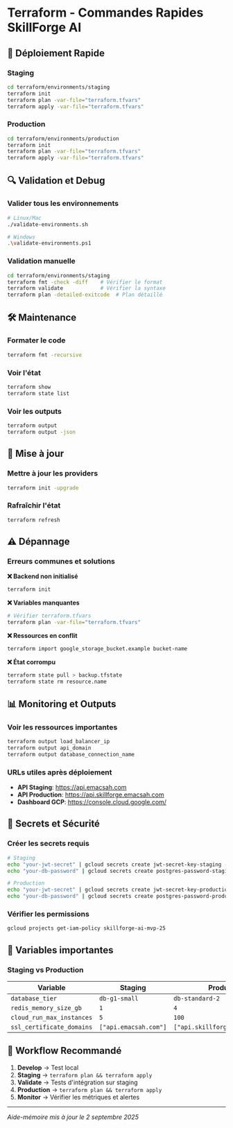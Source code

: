 # Terraform - Commandes Rapides SkillForge AI

## 🚀 Déploiement Rapide

### Staging
```bash
cd terraform/environments/staging
terraform init
terraform plan -var-file="terraform.tfvars"
terraform apply -var-file="terraform.tfvars"
```

### Production
```bash
cd terraform/environments/production
terraform init
terraform plan -var-file="terraform.tfvars"
terraform apply -var-file="terraform.tfvars"
```

## 🔍 Validation et Debug

### Valider tous les environnements
```bash
# Linux/Mac
./validate-environments.sh

# Windows
.\validate-environments.ps1
```

### Validation manuelle
```bash
cd terraform/environments/staging
terraform fmt -check -diff    # Vérifier le format
terraform validate            # Vérifier la syntaxe
terraform plan -detailed-exitcode  # Plan détaillé
```

## 🛠️ Maintenance

### Formater le code
```bash
terraform fmt -recursive
```

### Voir l'état
```bash
terraform show
terraform state list
```

### Voir les outputs
```bash
terraform output
terraform output -json
```

## 🔄 Mise à jour

### Mettre à jour les providers
```bash
terraform init -upgrade
```

### Rafraîchir l'état
```bash
terraform refresh
```

## ⚠️ Dépannage

### Erreurs communes et solutions

**❌ Backend non initialisé**
```bash
terraform init
```

**❌ Variables manquantes**
```bash
# Vérifier terraform.tfvars
terraform plan -var-file="terraform.tfvars"
```

**❌ Ressources en conflit**
```bash
terraform import google_storage_bucket.example bucket-name
```

**❌ État corrompu**
```bash
terraform state pull > backup.tfstate
terraform state rm resource.name
```

## 📊 Monitoring et Outputs

### Voir les ressources importantes
```bash
terraform output load_balancer_ip
terraform output api_domain
terraform output database_connection_name
```

### URLs utiles après déploiement
- **API Staging**: https://api.emacsah.com
- **API Production**: https://api.skillforge.emacsah.com
- **Dashboard GCP**: https://console.cloud.google.com/

## 🔐 Secrets et Sécurité

### Créer les secrets requis
```bash
# Staging
echo "your-jwt-secret" | gcloud secrets create jwt-secret-key-staging --data-file=-
echo "your-db-password" | gcloud secrets create postgres-password-staging --data-file=-

# Production
echo "your-jwt-secret" | gcloud secrets create jwt-secret-key-production --data-file=-
echo "your-db-password" | gcloud secrets create postgres-password-production --data-file=-
```

### Vérifier les permissions
```bash
gcloud projects get-iam-policy skillforge-ai-mvp-25
```

## 📝 Variables importantes

### Staging vs Production
| Variable | Staging | Production |
|----------|---------|------------|
| `database_tier` | `db-g1-small` | `db-standard-2` |
| `redis_memory_size_gb` | `1` | `4` |
| `cloud_run_max_instances` | `5` | `100` |
| `ssl_certificate_domains` | `["api.emacsah.com"]` | `["api.skillforge.emacsah.com"]` |

## 🔄 Workflow Recommandé

1. **Develop** → Test local
2. **Staging** → `terraform plan && terraform apply`
3. **Validate** → Tests d'intégration sur staging
4. **Production** → `terraform plan && terraform apply`
5. **Monitor** → Vérifier les métriques et alertes

---

*Aide-mémoire mis à jour le 2 septembre 2025*